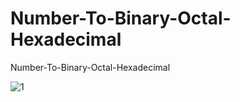 # Number-To-Binary-Octal-Hexadecimal 
 Number-To-Binary-Octal-Hexadecimal 
 
![1](https://github.com/BagaturBey/Number-To-Binary-Octal-Hexadecimal/assets/107503923/94f75857-4258-42c2-b12f-2acd3fe58e98)
